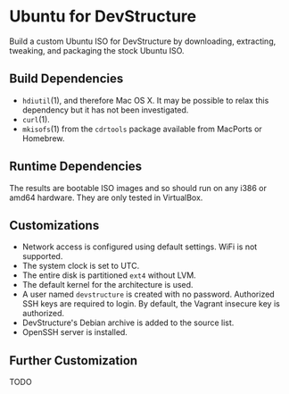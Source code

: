 Ubuntu for DevStructure
=======================

Build a custom Ubuntu ISO for DevStructure by downloading, extracting,
tweaking, and packaging the stock Ubuntu ISO.

Build Dependencies
------------------

* `hdiutil`(1), and therefore Mac OS X.  It may be possible to relax
  this dependency but it has not been investigated.
* `curl`(1).
* `mkisofs`(1) from the `cdrtools` package available from MacPorts or
  Homebrew.

Runtime Dependencies
--------------------

The results are bootable ISO images and so should run on any i386 or
amd64 hardware.  They are only tested in VirtualBox.

Customizations
--------------

* Network access is configured using default settings.  WiFi is not
  supported.
* The system clock is set to UTC.
* The entire disk is partitioned `ext4` without LVM.
* The default kernel for the architecture is used.
* A user named `devstructure` is created with no password.  Authorized
  SSH keys are required to login.  By default, the Vagrant insecure key
  is authorized.
* DevStructure's Debian archive is added to the source list.
* OpenSSH server is installed.

Further Customization
---------------------

TODO
